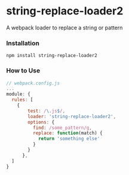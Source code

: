 # string-replace-loader2

A webpack loader to replace a string or pattern

### Installation

```shell
npm install string-replace-loader2
```

### How to Use

```js
// webpack.config.js
...
module: {
  rules: [
    {
        test: /\.js$/,
        loader: 'string-replace-loader2',
        options: {
          find: /some_pattern/g,
          replace: function(match) {
            return 'something else'
          }
        }
      },
  ]
}
```